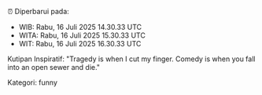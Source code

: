 ⏰ Diperbarui pada:
- WIB: Rabu, 16 Juli 2025 14.30.33 UTC
- WITA: Rabu, 16 Juli 2025 15.30.33 UTC
- WIT: Rabu, 16 Juli 2025 16.30.33 UTC

Kutipan Inspiratif:
"Tragedy is when I cut my finger. Comedy is when you fall into an open sewer and die."


Kategori: funny

